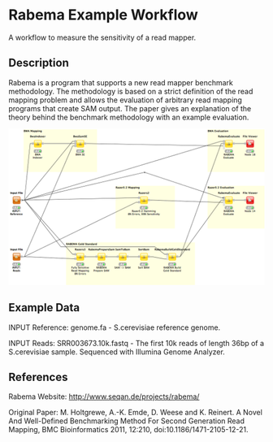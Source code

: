 Rabema Example Workflow
=======================

A workflow to measure the sensitivity of a read mapper.

Description
-----------

Rabema is a program that supports a new read mapper benchmark methodology. The methodology is based on a strict definition of the read mapping problem and allows the evaluation of arbitrary read mapping programs that create SAM output.
The paper gives an explanation of the theory behind the benchmark methodology with an example evaluation.

![alt tag](rabema_example_screenshot.png)


Example Data
------------

INPUT Reference:
  genome.fa - S.cerevisiae reference genome.

INPUT Reads:
  SRR003673.10k.fastq - The first 10k reads of length 36bp of a S.cerevisiae sample. Sequenced with Illumina Genome Analyzer.


References
----------

Rabema Website:
  http://www.seqan.de/projects/rabema/

Original Paper:
  M. Holtgrewe, A.-K. Emde, D. Weese and K. Reinert. A Novel And Well-Defined Benchmarking Method For Second Generation Read Mapping, BMC Bioinformatics 2011, 12:210, doi:10.1186/1471-2105-12-21.
